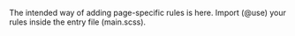 The intended way of adding page-specific rules is here. Import (@use) your rules inside the entry file (main.scss).
